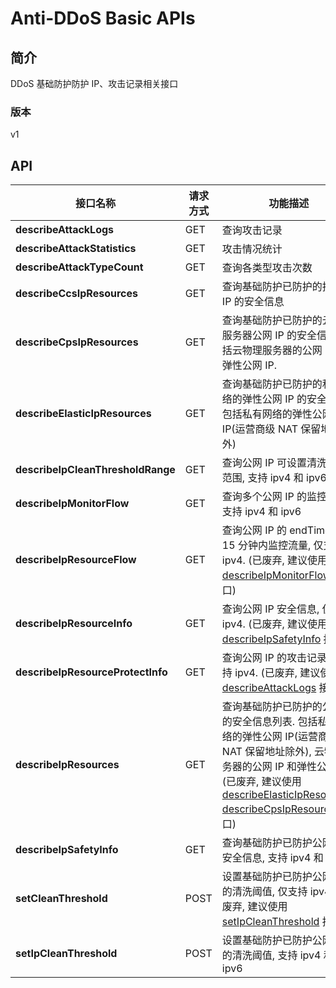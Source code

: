 # Anti-DDoS Basic APIs


## 简介
DDoS 基础防护防护 IP、攻击记录相关接口


### 版本
v1


## API
|接口名称|请求方式|功能描述|
|---|---|---|
|**describeAttackLogs**|GET|查询攻击记录|
|**describeAttackStatistics**|GET|攻击情况统计|
|**describeAttackTypeCount**|GET|查询各类型攻击次数|
|**describeCcsIpResources**|GET|查询基础防护已防护的托管区 IP 的安全信息|
|**describeCpsIpResources**|GET|查询基础防护已防护的云物理服务器公网 IP 的安全信息. 包括云物理服务器的公网 IP 和弹性公网 IP.<br>|
|**describeElasticIpResources**|GET|查询基础防护已防护的私有网络的弹性公网 IP 的安全信息. 包括私有网络的弹性公网 IP(运营商级 NAT 保留地址除外)<br>|
|**describeIpCleanThresholdRange**|GET|查询公网 IP 可设置清洗阈值范围, 支持 ipv4 和 ipv6|
|**describeIpMonitorFlow**|GET|查询多个公网 IP 的监控流量, 支持 ipv4 和 ipv6|
|**describeIpResourceFlow**|GET|查询公网 IP 的 endTime 之前 15 分钟内监控流量, 仅支持 ipv4. (已废弃, 建议使用 <a href='http://docs.jdcloud.com/anti-ddos-basic/api/describeipmonitorflow'>describeIpMonitorFlow</a> 接口)<br>|
|**describeIpResourceInfo**|GET|查询公网 IP 安全信息, 仅支持 ipv4. (已废弃, 建议使用 <a href='http://docs.jdcloud.com/anti-ddos-basic/api/describeipsafetyinfo'>describeIpSafetyInfo</a> 接口)<br>|
|**describeIpResourceProtectInfo**|GET|查询公网 IP 的攻击记录, 仅支持 ipv4. (已废弃, 建议使用 <a href='http://docs.jdcloud.com/anti-ddos-basic/api/describeattacklogs'>describeAttackLogs</a> 接口)<br>|
|**describeIpResources**|GET|查询基础防护已防护的公网 IP 的安全信息列表. 包括私有网络的弹性公网 IP(运营商级 NAT 保留地址除外), 云物理服务器的公网 IP 和弹性公网 IP. (已废弃, 建议使用 <a href='http://docs.jdcloud.com/anti-ddos-basic/api/describeelasticipresources'>describeElasticIpResources</a>, <a href='http://docs.jdcloud.com/anti-ddos-basic/api/describecpsipresources'>describeCpsIpResources</a> 接口)|
|**describeIpSafetyInfo**|GET|查询基础防护已防护公网 IP 安全信息, 支持 ipv4 和 ipv6|
|**setCleanThreshold**|POST|设置基础防护已防护公网 IP 的清洗阈值, 仅支持 ipv4. (已废弃, 建议使用 <a href='http://docs.jdcloud.com/anti-ddos-basic/api/setipcleanthreshold'>setIpCleanThreshold</a> 接口)<br>|
|**setIpCleanThreshold**|POST|设置基础防护已防护公网 IP 的清洗阈值, 支持 ipv4 和 ipv6|
